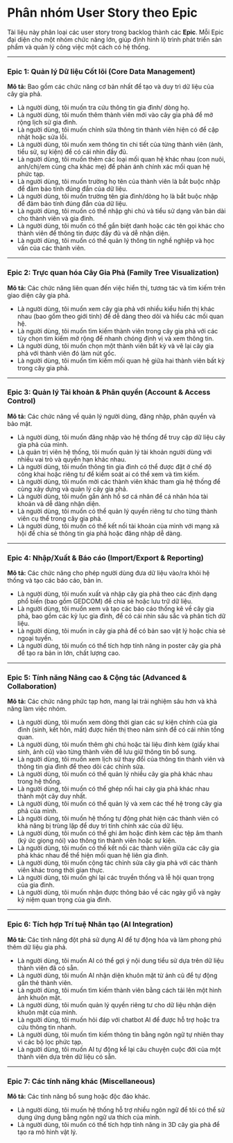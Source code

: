# Phân nhóm User Story theo Epic

Tài liệu này phân loại các user story trong backlog thành các **Epic**. Mỗi Epic đại diện cho một nhóm chức năng lớn, giúp định hình lộ trình phát triển sản phẩm và quản lý công việc một cách có hệ thống.

---

### Epic 1: Quản lý Dữ liệu Cốt lõi (Core Data Management)

**Mô tả:** Bao gồm các chức năng cơ bản nhất để tạo và duy trì dữ liệu của cây gia phả.

-   Là người dùng, tôi muốn tra cứu thông tin gia đình/ dòng họ.
-   Là người dùng, tôi muốn thêm thành viên mới vào cây gia phả để mở rộng lịch sử gia đình.
-   Là người dùng, tôi muốn chỉnh sửa thông tin thành viên hiện có để cập nhật hoặc sửa lỗi.
-   Là người dùng, tôi muốn xem thông tin chi tiết của từng thành viên (ảnh, tiểu sử, sự kiện) để có cái nhìn đầy đủ.
-   Là người dùng, tôi muốn thêm các loại mối quan hệ khác nhau (con nuôi, anh/chị/em cùng cha khác mẹ) để phản ánh chính xác mối quan hệ phức tạp.
-   Là người dùng, tôi muốn trường họ tên của thành viên là bắt buộc nhập để đảm bảo tính đúng đắn của dữ liệu.
-   Là người dùng, tôi muốn trường tên gia đình/dòng họ là bắt buộc nhập để đảm bảo tính đúng đắn của dữ liệu.
-   Là người dùng, tôi muốn có thể nhập ghi chú và tiểu sử dạng văn bản dài cho thành viên và gia đình.
-   Là người dùng, tôi muốn có thể gắn biệt danh hoặc các tên gọi khác cho thành viên để thông tin được đầy đủ và dễ nhận diện.
-   Là người dùng, tôi muốn có thể quản lý thông tin nghề nghiệp và học vấn của các thành viên.

---

### Epic 2: Trực quan hóa Cây Gia Phả (Family Tree Visualization)

**Mô tả:** Các chức năng liên quan đến việc hiển thị, tương tác và tìm kiếm trên giao diện cây gia phả.

-   Là người dùng, tôi muốn xem cây gia phả với nhiều kiểu hiển thị khác nhau (bao gồm theo giới tính) để dễ dàng theo dõi và hiểu các mối quan hệ.
-   Là người dùng, tôi muốn tìm kiếm thành viên trong cây gia phả với các tùy chọn tìm kiếm mở rộng để nhanh chóng định vị và xem thông tin.
-   Là người dùng, tôi muốn chọn một thành viên bất kỳ và vẽ lại cây gia phả với thành viên đó làm nút gốc.
-   Là người dùng, tôi muốn tìm kiếm mối quan hệ giữa hai thành viên bất kỳ trong cây gia phả.

---

### Epic 3: Quản lý Tài khoản & Phân quyền (Account & Access Control)

**Mô tả:** Các chức năng về quản lý người dùng, đăng nhập, phân quyền và bảo mật.

-   Là người dùng, tôi muốn đăng nhập vào hệ thống để truy cập dữ liệu cây gia phả của mình.
-   Là quản trị viên hệ thống, tôi muốn quản lý tài khoản người dùng với nhiều vai trò và quyền hạn khác nhau.
-   Là người dùng, tôi muốn thông tin gia đình có thể được đặt ở chế độ công khai hoặc riêng tư để kiểm soát ai có thể xem và tìm kiếm.
-   Là người dùng, tôi muốn mời các thành viên khác tham gia hệ thống để cùng xây dựng và quản lý cây gia phả.
-   Là người dùng, tôi muốn gắn ảnh hồ sơ cá nhân để cá nhân hóa tài khoản và dễ dàng nhận diện.
-   Là người dùng, tôi muốn có thể quản lý quyền riêng tư cho từng thành viên cụ thể trong cây gia phả.
-   Là người dùng, tôi muốn có thể kết nối tài khoản của mình với mạng xã hội để chia sẻ thông tin gia phả hoặc đăng nhập dễ dàng.

---

### Epic 4: Nhập/Xuất & Báo cáo (Import/Export & Reporting)

**Mô tả:** Các chức năng cho phép người dùng đưa dữ liệu vào/ra khỏi hệ thống và tạo các báo cáo, bản in.

-   Là người dùng, tôi muốn xuất và nhập cây gia phả theo các định dạng phổ biến (bao gồm GEDCOM) để chia sẻ hoặc lưu trữ dữ liệu.
-   Là người dùng, tôi muốn xem và tạo các báo cáo thống kê về cây gia phả, bao gồm các kỷ lục gia đình, để có cái nhìn sâu sắc và phân tích dữ liệu.
-   Là người dùng, tôi muốn in cây gia phả để có bản sao vật lý hoặc chia sẻ ngoại tuyến.
-   Là người dùng, tôi muốn có thể tích hợp tính năng in poster cây gia phả để tạo ra bản in lớn, chất lượng cao.

---

### Epic 5: Tính năng Nâng cao & Cộng tác (Advanced & Collaboration)

**Mô tả:** Các chức năng phức tạp hơn, mang lại trải nghiệm sâu hơn và khả năng làm việc nhóm.

-   Là người dùng, tôi muốn xem dòng thời gian các sự kiện chính của gia đình (sinh, kết hôn, mất) được hiển thị theo năm sinh để có cái nhìn tổng quan.
-   Là người dùng, tôi muốn thêm ghi chú hoặc tài liệu đính kèm (giấy khai sinh, ảnh cũ) vào từng thành viên để lưu giữ thông tin bổ sung.
-   Là người dùng, tôi muốn xem lịch sử thay đổi của thông tin thành viên và thông tin gia đình để theo dõi các chỉnh sửa.
-   Là người dùng, tôi muốn có thể quản lý nhiều cây gia phả khác nhau trong hệ thống.
-   Là người dùng, tôi muốn có thể ghép nối hai cây gia phả khác nhau thành một cây duy nhất.
-   Là người dùng, tôi muốn có thể quản lý và xem các thế hệ trong cây gia phả của mình.
-   Là người dùng, tôi muốn hệ thống tự động phát hiện các thành viên có khả năng bị trùng lặp để duy trì tính chính xác của dữ liệu.
-   Là người dùng, tôi muốn có thể ghi âm hoặc đính kèm các tệp âm thanh (ký ức giọng nói) vào thông tin thành viên hoặc sự kiện.
-   Là người dùng, tôi muốn có thể kết nối các thành viên giữa các cây gia phả khác nhau để thể hiện mối quan hệ liên gia đình.
-   Là người dùng, tôi muốn cộng tác chỉnh sửa cây gia phả với các thành viên khác trong thời gian thực.
-   Là người dùng, tôi muốn ghi lại các truyền thống và lễ hội quan trọng của gia đình.
-   Là người dùng, tôi muốn nhận được thông báo về các ngày giỗ và ngày kỷ niệm quan trọng của gia đình.

---

### Epic 6: Tích hợp Trí tuệ Nhân tạo (AI Integration)

**Mô tả:** Các tính năng đột phá sử dụng AI để tự động hóa và làm phong phú thêm dữ liệu gia phả.

-   Là người dùng, tôi muốn AI có thể gợi ý nội dung tiểu sử dựa trên dữ liệu thành viên đã có sẵn.
-   Là người dùng, tôi muốn AI nhận diện khuôn mặt từ ảnh cũ để tự động gắn thẻ thành viên.
-   Là người dùng, tôi muốn tìm kiếm thành viên bằng cách tải lên một hình ảnh khuôn mặt.
-   Là người dùng, tôi muốn quản lý quyền riêng tư cho dữ liệu nhận diện khuôn mặt của mình.
-   Là người dùng, tôi muốn hỏi đáp với chatbot AI để được hỗ trợ hoặc tra cứu thông tin nhanh.
-   Là người dùng, tôi muốn tìm kiếm thông tin bằng ngôn ngữ tự nhiên thay vì các bộ lọc phức tạp.
-   Là người dùng, tôi muốn AI tự động kể lại câu chuyện cuộc đời của một thành viên dựa trên dữ liệu có sẵn.

---

### Epic 7: Các tính năng khác (Miscellaneous)

**Mô tả:** Các tính năng bổ sung hoặc độc đáo khác.

-   Là người dùng, tôi muốn hệ thống hỗ trợ nhiều ngôn ngữ để tôi có thể sử dụng ứng dụng bằng ngôn ngữ ưa thích của mình.
-   Là người dùng, tôi muốn có thể tích hợp tính năng in 3D cây gia phả để tạo ra mô hình vật lý.